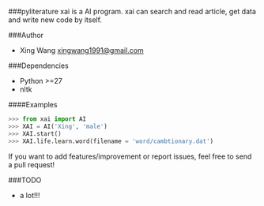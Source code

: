 ###pyliterature
xai is a AI program. xai can search and read article, get data and write new code by itself.



###Author
* Xing Wang  <xingwang1991@gmail.com>



###Dependencies

* Python >=27
* nltk



####Examples

```python
>>> from xai import AI
>>> XAI = AI('Xing', 'male')
>>> XAI.start()
>>> XAI.life.learn.word(filename = 'word/cambtionary.dat')
```

If you want to add features/improvement or report issues, feel free to send a pull request!


###TODO
* a lot!!!
